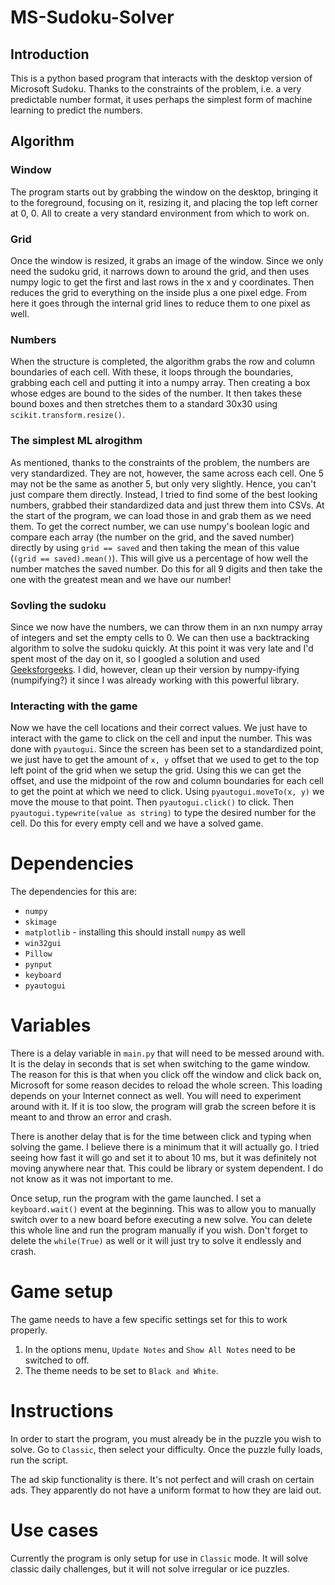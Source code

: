 # MS-Sudoku-Solver

## Introduction

This is a python based program that interacts with the desktop version of Microsoft Sudoku. Thanks to the constraints of the problem, i.e. a very predictable number format, it uses perhaps the simplest form of machine learning to predict the numbers.

## Algorithm

### Window

The program starts out by grabbing the window on the desktop, bringing it to the foreground, focusing on it, resizing it, and placing the top left corner at 0, 0. All to create a very standard environment from which to work on.

### Grid

Once the window is resized, it grabs an image of the window. Since we only need the sudoku grid, it narrows down to around the grid, and then uses numpy logic to get the first and last rows in the x and y coordinates. Then reduces the grid to everything on the inside plus a one pixel edge. From here it goes through the internal grid lines to reduce them to one pixel as well.

### Numbers

When the structure is completed, the algorithm grabs the row and column boundaries of each cell. With these, it loops through the boundaries, grabbing each cell and putting it into a numpy array. Then creating a box whose edges are bound to the sides of the number. It then takes these bound boxes and then stretches them to a standard 30x30 using `scikit.transform.resize()`.

### The simplest ML alrogithm

As mentioned, thanks to the constraints of the problem, the numbers are very standardized. They are not, however, the same across each cell. One 5 may not be the same as another 5, but only very slightly. Hence, you can't just compare them directly. Instead, I tried to find some of the best looking numbers, grabbed their standardized data and just threw them into CSVs. At the start of the program, we can load those in and grab them as we need them. To get the correct number, we can use numpy's boolean logic and compare each array (the number on the grid, and the saved number) directly by using `grid == saved` and then taking the mean of this value (`(grid == saved).mean()`). This will give us a percentage of how well the number matches the saved number. Do this for all 9 digits and then take the one with the greatest mean and we have our number!

### Sovling the sudoku

Since we now have the numbers, we can throw them in an nxn numpy array of integers and set the empty cells to 0. We can then use a backtracking algorithm to solve the sudoku quickly. At this point it was very late and I'd spent most of the day on it, so I googled a solution and used [Geeksforgeeks](https://www.geeksforgeeks.org/sudoku-backtracking-7/). I did, however, clean up their version by numpy-ifying (numpifying?) it since I was already working with this powerful library.

### Interacting with the game

Now we have the cell locations and their correct values. We just have to interact with the game to click on the cell and input the number. This was done with `pyautogui`. Since the screen has been set to a standardized point, we just have to get the amount of `x, y` offset that we used to get to the top left point of the grid when we setup the grid. Using this we can get the offset, and use the midpoint of the row and column boundaries for each cell to get the point at which we need to click. Using `pyautogui.moveTo(x, y)` we move the mouse to that point. Then `pyautogui.click()` to click. Then `pyautogui.typewrite(value as string)` to type the desired number for the cell. Do this for every empty cell and we have a solved game.



# Dependencies

The dependencies for this are:

- `numpy`
- `skimage`
- `matplotlib` - installing this should install `numpy` as well
- `win32gui`
- `Pillow`
- `pynput`
- `keyboard`
- `pyautogui`

# Variables

There is a delay variable in `main.py` that will need to be messed around with. It is the delay in seconds that is set when switching to the game window. The reason for this is that when you click off the window and click back on, Microsoft for some reason decides to reload the whole screen. This loading depends on your Internet connect as well. You will need to experiment around with it. If it is too slow, the program will grab the screen before it is meant to and throw an error and crash.

There is another delay that is for the time between click and typing when solving the game. I believe there is a minimum that it will actually go. I tried seeing how fast it will go and set it to about 10 ms, but it was definitely not moving anywhere near that. This could be library or system dependent. I do not know as it was not important to me.

Once setup, run the program with the game launched. I set a `keyboard.wait()` event at the beginning. This was to allow you to manually switch over to a new board before executing a new solve. You can delete this whole line and run the program manually if you wish. Don't forget to delete the `while(True)` as well or it will just try to solve it endlessly and crash.

# Game setup

The game needs to have a few specific settings set for this to work properly.

1. In the options menu, `Update Notes` and `Show All Notes` need to be switched to off.
2. The theme needs to be set to `Black and White`.

# Instructions

In order to start the program, you must already be in the puzzle you wish to solve. Go to `Classic`, then select your difficulty. Once the puzzle fully loads, run the script.

The ad skip functionality is there. It's not perfect and will crash on certain ads. They apparently do not have a uniform format to how they are laid out.

# Use cases

Currently the program is only setup for use in `Classic` mode. It will solve classic daily challenges, but it will not solve irregular or ice puzzles.
